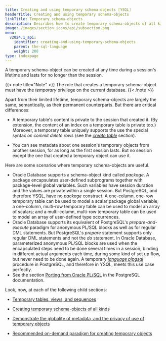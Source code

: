 ```yaml
---
title: Creating and using temporary schema-objects [YSQL]
headerTitle: Creating and using temporary schema-objects
linkTitle: Temporary schema-objects
description: Describes how to create temporary schema-objects of all kinds without needing the dedicated create temporary syntax.
image: /images/section_icons/api/subsection.png
menu:
  v2024.1_api:
    identifier: creating-and-using-temporary-schema-objects
    parent: the-sql-language
    weight: 200
type: indexpage
---
```


A temporary schema-object can be created at any time during a session's lifetime and lasts for no longer than the session.

{{< note title="Note" >}}
The role that creates a temporary schema-object must have the _temporary_ privilege on the current database.
{{< /note >}}

Apart from their limited lifetime, temporary schema-objects are largely the same, semantically, as their permanent counterparts. But there are critical differences:

- A temporary table's content is private to the session that created it. (By extension, the content of an index on a temporary table is private too.) Moreover, a temporary table uniquely supports the use the special syntax _on commit delete rows_  (see the _[create table](../statements/ddl_create_table)_ section).

- You can see metadata about one session's temporary objects from another session, for as long as the first session lasts. But no session except the one that created a temporary object can use it.

Here are some scenarios where temporary schema-objects are useful.

- Oracle Database supports a schema-object kind called _package_.  A package encapsulates user-defined subprograms together with package-level global variables. Such variables have session duration and the values are private within a single session. But PostgreSQL, and therefore YSQL, have no _package_ construct. A one-column, one-row temporary table can be used to model a scalar package global variable; a one-column, multi-row temporary table can be used to model an array of scalars; and a multi-column, multi-row temporary table can be used to model an array of user-defined type occurrences.
- Oracle Database supports its equivalent of PostgreSQL's _prepare-and-execute_ paradigm for anonymous PL/SQL blocks as well as for regular DML statements. But PostgreSQL's _prepare_ statement supports only regular DML statements and not the _do_ statement. In Oracle Database, parameterized anonymous PL/SQL blocks are used when the encapsulated steps need to be done several times in a session, binding in different actual arguments each time, during some kind of set up flow, but never need to be done again. A temporary _[language plpgsql](../../user-defined-subprograms-and-anon-blocks/#language-plpgsql-subprograms)_ procedure in PostgreSQL, and therefore in YSQL, meets this use case perfectly.
- See the section [Porting from Oracle PL/SQL](https://www.postgresql.org/docs/11/plpgsql-porting.html) in the PostgreSQL documentation.

Look, now, at each of the following child sections:

- [Temporary tables, views, and sequences](./temporary-tables-views-sequences-and-indexes/)

- [Creating temporary schema-objects of all kinds](./creating-temporary-schema-objects-of-all-kinds/)

- [Demonstrate the globality of metadata, and the privacy of use of temporary objects](./globality-of-metadata-and-privacy-of-use-of-temp-objects/)

- [Recommended on-demand paradigm for creating temporary objects](./on-demand-paradigm-for-creating-temporary-objects/)